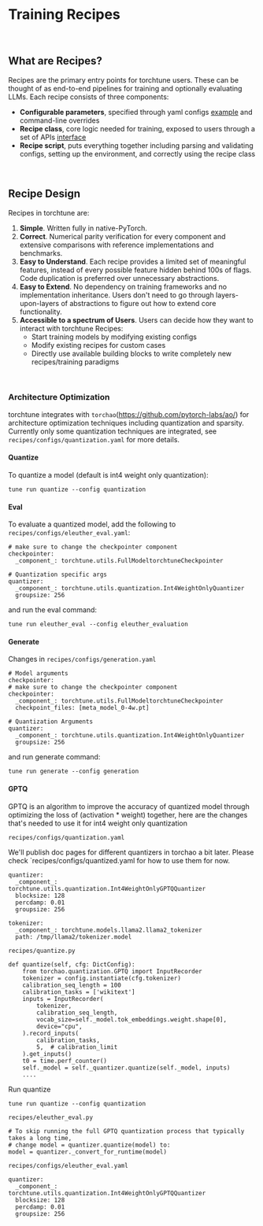 # Training Recipes

&nbsp;

## What are Recipes?

Recipes are the primary entry points for torchtune users. These can be thought of as end-to-end pipelines for training and optionally evaluating LLMs. Each recipe consists of three components:

- **Configurable parameters**, specified through yaml configs [example](https://github.com/pytorch/torchtune/blob/main/recipes/configs/llama2/7B_full.yaml) and command-line overrides
- **Recipe class**, core logic needed for training, exposed to users through a set of APIs [interface](https://github.com/pytorch/torchtune/blob/main/recipes/interfaces.py)
- **Recipe script**, puts everything together including parsing and validating configs, setting up the environment, and correctly using the recipe class

&nbsp;

## Recipe Design

Recipes in torchtune are:

1. **Simple**. Written fully in native-PyTorch.
2. **Correct**. Numerical parity verification for every component and extensive comparisons with reference implementations and benchmarks.
3. **Easy to Understand**. Each recipe provides a limited set of meaningful features, instead of every possible feature hidden behind 100s of flags. Code duplication is preferred over unnecessary abstractions.
4. **Easy to Extend**. No dependency on training frameworks and no implementation inheritance. Users don't need to go through layers-upon-layers of abstractions to figure out how to extend core functionality.
5. **Accessible to a spectrum of Users**. Users can decide how they want to interact with torchtune Recipes:
    - Start training models by modifying existing configs
    - Modify existing recipes for custom cases
    - Directly use available building blocks to write completely new recipes/training paradigms

&nbsp;

### Architecture Optimization

torchtune integrates with `torchao`(https://github.com/pytorch-labs/ao/) for architecture optimization techniques including quantization and sparsity. Currently only some quantization techniques are integrated, see `recipes/configs/quantization.yaml` for more details.

#### Quantize
To quantize a model (default is int4 weight only quantization):
```
tune run quantize --config quantization
```

#### Eval
To evaluate a quantized model, add the following to `recipes/configs/eleuther_eval.yaml`:


```
# make sure to change the checkpointer component
checkpointer:
  _component_: torchtune.utils.FullModeltorchtuneCheckpointer

# Quantization specific args
quantizer:
  _component_: torchtune.utils.quantization.Int4WeightOnlyQuantizer
  groupsize: 256
```

and run the eval command:
```
tune run eleuther_eval --config eleuther_evaluation
```

#### Generate
Changes in `recipes/configs/generation.yaml`
```
# Model arguments
checkpointer:
# make sure to change the checkpointer component
checkpointer:
  _component_: torchtune.utils.FullModeltorchtuneCheckpointer
  checkpoint_files: [meta_model_0-4w.pt]

# Quantization Arguments
quantizer:
  _component_: torchtune.utils.quantization.Int4WeightOnlyQuantizer
  groupsize: 256
```

and run generate command:
```
tune run generate --config generation
```

#### GPTQ

GPTQ is an algorithm to improve the accuracy of quantized model through optimizing the loss of (activation * weight) together, here are the changes that's needed to use it for int4 weight only quantization

`recipes/configs/quantization.yaml`

We'll publish doc pages for different quantizers in torchao a bit later. Please check `recipes/configs/quantized.yaml for how to use them for now.

```
quantizer:
  _component_: torchtune.utils.quantization.Int4WeightOnlyGPTQQuantizer
  blocksize: 128
  percdamp: 0.01
  groupsize: 256

tokenizer:
  _component_: torchtune.models.llama2.llama2_tokenizer
  path: /tmp/llama2/tokenizer.model
```

`recipes/quantize.py`

```
def quantize(self, cfg: DictConfig):
    from torchao.quantization.GPTQ import InputRecorder
    tokenizer = config.instantiate(cfg.tokenizer)
    calibration_seq_length = 100
    calibration_tasks = ['wikitext']
    inputs = InputRecorder(
        tokenizer,
        calibration_seq_length,
        vocab_size=self._model.tok_embeddings.weight.shape[0],
        device="cpu",
    ).record_inputs(
        calibration_tasks,
        5,  # calibration_limit
    ).get_inputs()
    t0 = time.perf_counter()
    self._model = self._quantizer.quantize(self._model, inputs)
    ....
```

Run quantize
```
tune run quantize --config quantization
```

`recipes/eleuther_eval.py`

```
# To skip running the full GPTQ quantization process that typically takes a long time,
# change model = quantizer.quantize(model) to:
model = quantizer._convert_for_runtime(model)
```

`recipes/configs/eleuther_eval.yaml`
```
quantizer:
  _component_: torchtune.utils.quantization.Int4WeightOnlyGPTQQuantizer
  blocksize: 128
  percdamp: 0.01
  groupsize: 256
```
